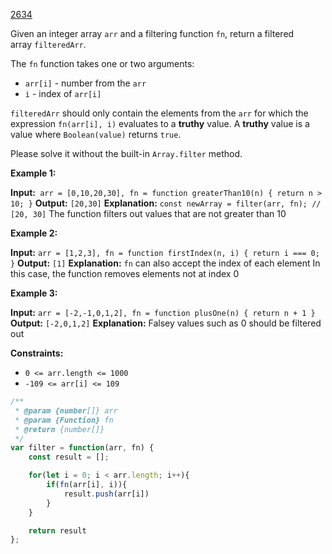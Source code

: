 [2634](https://leetcode.com/problems/filter-elements-from-array)

Given an integer array `arr` and a filtering function `fn`, return a filtered array `filteredArr`.

The `fn` function takes one or two arguments:

- `arr[i]` - number from the `arr`
- `i` - index of `arr[i]`

`filteredArr` should only contain the elements from the `arr` for which the expression `fn(arr[i], i)` evaluates to a **truthy** value. A **truthy** value is a value where `Boolean(value)` returns `true`.

Please solve it without the built-in `Array.filter` method.

**Example 1:**

**Input:**` arr = [0,10,20,30], fn = function greaterThan10(n) { return n > 10; }`
**Output:** `[20,30]`
**Explanation:**
`const newArray = filter(arr, fn); // [20, 30]`
The function filters out values that are not greater than 10

**Example 2:**

**Input:** `arr = [1,2,3], fn = function firstIndex(n, i) { return i === 0; }`
**Output:** `[1]`
**Explanation:**
`fn` can also accept the index of each element
In this case, the function removes elements not at index 0

**Example 3:**

**Input:** `arr = [-2,-1,0,1,2], fn = function plusOne(n) { return n + 1 }`
**Output:** `[-2,0,1,2]`
**Explanation:**
Falsey values such as 0 should be filtered out

**Constraints:**
- `0 <= arr.length <= 1000`
- `-109 <= arr[i] <= 109`

```js
/**
 * @param {number[]} arr
 * @param {Function} fn
 * @return {number[]}
 */
var filter = function(arr, fn) {
    const result = [];

    for(let i = 0; i < arr.length; i++){
        if(fn(arr[i], i)){
            result.push(arr[i])
        }
    }

    return result
};
```
